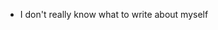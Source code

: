 - I don't really know what to write about myself

<!---
stranavad/stranavad is a ✨ special ✨ repository because its `README.md` (this file) appears on your GitHub profile.
You can click the Preview link to take a look at your changes.
--->
